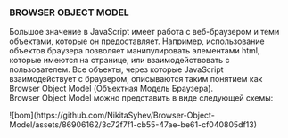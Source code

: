 <h3>BROWSER OBJECT MODEL</h3>

<p>Большое значение в JavaScript имеет работа с веб-браузером и теми объектами, которые он предоставляет. Например, использование объектов браузера позволяет манипулировать элементами html, которые имеются на странице, или взаимодействовать с пользователем.
Все объекты, через которые JavaScript взаимодействует с браузером, описываются таким понятием как Browser Object Model (Объектная Модель Браузера).<br>
Browser Object Model можно представить в виде следующей схемы:</p>
![bom](https://github.com/NikitaSyhev/Browser-Object-Model/assets/86906162/3c72f7f1-cb55-47ae-be61-cf040805df13)
